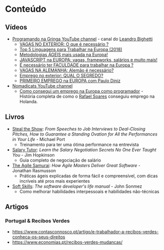 # Conteúdo

## Vídeos

- [Programando na Gringa YouTube channel](https://www.youtube.com/channel/UCKN63lTXUgCSjR5gPNDUjmw?view_as=subscriber) - canal do [Leandro Bighetti](https://github.com/lbighetti)
    - [VAGAS NO EXTERIOR: O que é necessário ?](https://www.youtube.com/watch?v=oM79eDjjs0Y)
    - [Top 5 Linguagens para Trabalhar na Europa (2018)](https://www.youtube.com/watch?v=mhlVya129fQ)
    - [Metodologias ÁGEIS mais usada na Europa!](https://www.youtube.com/watch?v=jBnU3t_e1q8&t=152s)
    - [JAVASCRIPT na EUROPA: vagas, frameworks, salários e muito mais!](https://www.youtube.com/watch?v=jQr5sKYOJeU)
    - [É necessário ter FACULDADE para trabalhar na Europa ?](https://www.youtube.com/watch?v=LIf16-448Ms)
    - [VAGAS NA ALEMANHA: Alemão é necessário?](https://www.youtube.com/watch?v=yKDKy_IKHC8&t=67s)
    - [Emprego no exterior: QUAL O SEGREDO?](https://www.youtube.com/watch?v=GeQAQXlJ_9Y&t=382s)
    - [PRIMEIRO EMPREGO na EUROPA com Paulo Diniz](https://www.youtube.com/watch?v=Zv_QDjN29_g)
- [Nomadicats YouTube channel](https://www.youtube.com/channel/UCIxXCFpniwQYEa5cwDfBOTg)
    - [Como consegui um emprego na Europa como programador](https://www.youtube.com/watch?v=ZDtrjOstLBY&t=308s) - História completa de como o [Rafael Soares](https://github.com/rafaels88) conseguiu emprego na Holanda.

## Livros

- [Steal the Show](https://www.amazon.com/Steal-Show-Interviews-Deal-Closing-Performances/dp/1501222082): _From Speeches to Job Interviews to Deal-Closing Pitches, How to Guarantee a Standing Ovation for All the Performances in Your Life_ - Michael Port
    - Treinamento para ter uma ótima performance na entrevista
- [Salary Tutor](https://www.amazon.com/Salary-Tutor-Negotiation-Secrets-Taught/dp/1455503274): _Learn the Salary Negotiation Secrets No One Ever Taught You_ - Jim Hopkinson
    - Guia completo de negociação de salário
- [The Agile Samurai](https://pragprog.com/book/jtrap/the-agile-samurai): _How Agile Masters Deliver Great Software_ - Jonathan Rasmusson
    - Práticas ágeis explicadas de forma fácil e compreensível, com dicas incríveis até pros mais experientes
- [Soft Skills](https://www.amazon.com/Soft-Skills-software-developers-manual/dp/1617292397): _The software developer's life manual_ - John Sonmez
    - Como melhorar habilidades interpessoais e habilidades não-técnicas

## Artigos

### Portugal & Recibos Verdes

- https://www.contasconnosco.pt/artigo/e-trabalhador-a-recibos-verdes-conheca-os-seus-direitos
- https://www.economias.pt/recibos-verdes-mudancas/